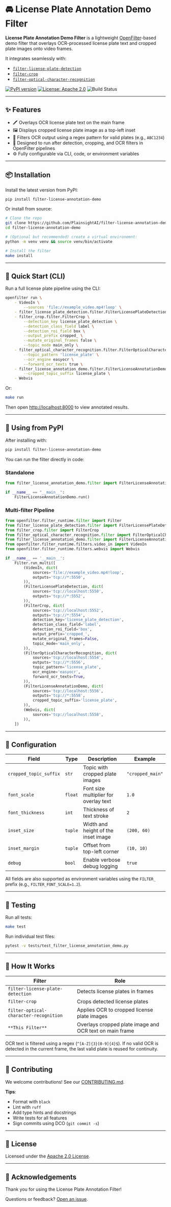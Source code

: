 # 🚘 License Plate Annotation Demo Filter

**License Plate Annotation Demo Filter** is a lightweight [OpenFilter](https://github.com/PlainsightAI/openfilter)-based demo filter that overlays OCR-processed license plate text and cropped plate images onto video frames.

It integrates seamlessly with:
- [`filter-license-plate-detection`](https://github.com/PlainsightAI/filter-license-plate-detection)
- [`filter-crop`](https://github.com/PlainsightAI/filter-crop)
- [`filter-optical-character-recognition`](https://github.com/PlainsightAI/filter-optical-character-recognition)

[![PyPI version](https://img.shields.io/pypi/v/filter-license-annotation-demo.svg?style=flat-square)](https://pypi.org/project/filter-license-annotation-demo/)
[![License: Apache 2.0](https://img.shields.io/badge/License-Apache%202.0-blue.svg)](https://github.com/PlainsightAI/filter-license-annotation-demo/blob/main/LICENSE)
![Build Status](https://github.com/PlainsightAI/filter-license-annotation-demo/actions/workflows/ci.yaml/badge.svg)

---

## ✨ Features

- 🖍️ Overlays OCR license plate text on the main frame
- 🖼️ Displays cropped license plate image as a top-left inset
- 🧠 Filters OCR output using a regex pattern for valid plates (e.g., `ABC1234`)
- 🧩 Designed to run after detection, cropping, and OCR filters in OpenFilter pipelines
- ⚙️ Fully configurable via CLI, code, or environment variables

---

## 📦 Installation

Install the latest version from PyPI:

```bash
pip install filter-license-annotation-demo
````

Or install from source:

```bash
# Clone the repo
git clone https://github.com/PlainsightAI/filter-license-annotation-demo.git
cd filter-license-annotation-demo

# (Optional but recommended) create a virtual environemnt:
python -m venv venv && source venv/bin/activate

# Install the filter
make install
```

---

## 🚀 Quick Start (CLI)

Run a full license plate pipeline using the CLI:

```bash
openfilter run \
	- VideoIn \
		--sources 'file://example_video.mp4!loop' \
	- filter_license_plate_detection.filter.FilterLicensePlateDetection \
	- filter_crop.filter.FilterCrop \
		--detection_key license_plate_detection \
		--detection_class_field label \
		--detection_roi_field box \
		--output_prefix cropped_ \
		--mutate_original_frames false \
		--topic_mode main_only \
	- filter_optical_character_recognition.filter.FilterOpticalCharacterRecognition \
		--topic_pattern 'license_plate' \
		--ocr_engine easyocr \
		--forward_ocr_texts true \
	- filter_license_annotation_demo.filter.FilterLicenseAnnotationDemo \
		--cropped_topic_suffix license_plate \
	- Webvis
```

Or:

```bash
make run
```

Then open [http://localhost:8000](http://localhost:8000) to view annotated results.

---

## 🧰 Using from PyPI

After installing with:

```bash
pip install filter-license-annotation-demo
```

You can run the filter directly in code:

### Standalone

```python
from filter_license_annotation_demo.filter import FilterLicenseAnnotationDemo

if __name__ == "__main__":
    FilterLicenseAnnotationDemo.run()
```

### Multi-filter Pipeline

```python
from openfilter.filter_runtime.filter import Filter
from filter_license_plate_detection.filter import FilterLicensePlateDetection
from filter_crop.filter import FilterCrop
from filter_optical_character_recognition.filter import FilterOpticalCharacterRecognition
from filter_license_annotation_demo.filter import FilterLicenseAnnotationDemo
from openfilter.filter_runtime.filters.video_in import VideoIn
from openfilter.filter_runtime.filters.webvis import Webvis

if __name__ == '__main__':
    Filter.run_multi([
        (VideoIn, dict(
            sources='file://example_video.mp4!loop',
            outputs='tcp://*:5550',
        )),
        (FilterLicensePlateDetection, dict(
            sources='tcp://localhost:5550',
            outputs='tcp://*:5552',
        )),
        (FilterCrop, dict(
            sources='tcp://localhost:5552',
            outputs='tcp://*:5554',
            detection_key='license_plate_detection',
            detection_class_field='label',
            detection_roi_field='box',
            output_prefix='cropped_',
            mutate_original_frames=False,
            topic_mode='main_only',
        )),
        (FilterOpticalCharacterRecognition, dict(
            sources='tcp://localhost:5554',
            outputs='tcp://*:5556',
            topic_pattern='license_plate',
            ocr_engine='easyocr',
            forward_ocr_texts=True,
        )),
        (FilterLicenseAnnotationDemo, dict(
            sources='tcp://localhost:5556',
            outputs='tcp://*:5558',
            cropped_topic_suffix='license_plate',
        )),
        (Webvis, dict(
            sources='tcp://localhost:5558',
        )),
    ])
```

---

## 🔧 Configuration

| Field                  | Type    | Description                           | Example          |
| ---------------------- | ------- | ------------------------------------- | ---------------- |
| `cropped_topic_suffix` | `str`   | Topic with cropped plate images       | `"cropped_main"` |
| `font_scale`           | `float` | Font size multiplier for overlay text | `1.0`            |
| `font_thickness`       | `int`   | Thickness of text stroke              | `2`              |
| `inset_size`           | `tuple` | Width and height of the inset image   | `(200, 60)`      |
| `inset_margin`         | `tuple` | Offset from top-left corner           | `(10, 10)`       |
| `debug`                | `bool`  | Enable verbose debug logging          | `true`           |

All fields are also supported as environment variables using the `FILTER_` prefix (e.g., `FILTER_FONT_SCALE=1.2`).

---

## 🧪 Testing

Run all tests:

```bash
make test
```

Run individual test files:

```bash
pytest -v tests/test_filter_license_annotation_demo.py
```

---

## 🧩 How It Works

| Filter                                 | Role                                                    |
| -------------------------------------- | ------------------------------------------------------- |
| `filter-license-plate-detection`       | Detects license plates in frames                        |
| `filter-crop`                          | Crops detected license plates                           |
| `filter-optical-character-recognition` | Applies OCR to cropped license plate images             |
| `**This Filter**`                      | Overlays cropped plate image and OCR text on main frame |

OCR text is filtered using a regex (`^[A-Z]{3}[0-9]{4}$`). If no valid OCR is detected in the current frame, the last valid plate is reused for continuity.

---

## 🤝 Contributing

We welcome contributions! See our [CONTRIBUTING.md](https://github.com/PlainsightAI/filter-license-annotation-demo/blob/main/CONTRIBUTING.md).

**Tips**:

* Format with `black`
* Lint with `ruff`
* Add type hints and docstrings
* Write tests for all features
* Sign commits using DCO (`git commit -s`)

---

## 📄 License

Licensed under the [Apache 2.0 License](https://github.com/PlainsightAI/filter-license-annotation-demo/blob/main/LICENSE).

---

## 🙏 Acknowledgements

Thank you for using the License Plate Annotation Filter!

Questions or feedback? [Open an issue](https://github.com/PlainsightAI/filter-license-annotation-demo/issues/new/choose).
